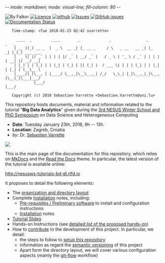 -*- mode: markdown; mode: visual-line; fill-column: 80 -*-

![By Falkor](https://img.shields.io/badge/by-Falkor-blue.svg)  [![Licence](https://img.shields.io/badge/license-GPL--3.0-blue.svg)](http://www.gnu.org/licenses/gpl-3.0.html) [![github](https://img.shields.io/badge/git-github-lightgray.svg)](https://github.com/Falkor/tutorials-bd-ml) [![Issues](https://img.shields.io/badge/issues-github-green.svg)](https://github.com/Falkor/tutorials-BD-ML/issues) [![GitHub issues](https://img.shields.io/github/issues/Falkor/tutorials-BD-ML.svg)](https://github.com/Falkor/tutorials-BD-ML/issues/) [![Documentation Status](https://readthedocs.org/projects/nesusws-tutorials-bd-dl/badge/?version=latest)](http://nesusws-tutorials-bd-dl.readthedocs.io/en/latest/?badge=latest)


       Time-stamp: <Tue 2018-01-23 02:42 svarrette>

         ____  _         ____        _             _                _       _   _
        | __ )(_) __ _  |  _ \  __ _| |_ __ _     / \   _ __   __ _| |_   _| |_(_) ___ ___
        |  _ \| |/ _` | | | | |/ _` | __/ _` |   / _ \ | '_ \ / _` | | | | | __| |/ __/ __|
        | |_) | | (_| | | |_| | (_| | || (_| |  / ___ \| | | | (_| | | |_| | |_| | (__\__ \
        |____/|_|\__, | |____/ \__,_|\__\__,_| /_/   \_\_| |_|\__,_|_|\__, |\__|_|\___|___/
                 |___/                                                |___/

       Copyright (c) 2018 Sebastien Varrette <Sebastien.Varrette@uni.lu>

This repository hosts documents, material and information related to the tutorial "__Big Data Analytics__" given during the [3rd NESUS Winter School and PhD Symposium](http://nesusws.irb.hr/) on Data Science and Heterogeneous Computing

* __Date__: Tuesday January 23th, 2018, 9h -- 13h.
* __Location__: Zagreb, Croatia
* _by_: Dr. [Sebastien Varrette](https://varrette.gforge.uni.lu/)

[![](https://github.com/Falkor/tutorials-BD-ML/raw/master/docs/cover.png)](https://github.com/Falkor/tutorials-BD-ML/raw/master/docs/slides_BDA.pdf)

This is the main page of the documentation for this repository, which relies on [MkDocs](http://www.mkdocs.org/) and the [Read the Docs](http://readthedocs.io) theme.
In particular, the latest version of the tutorial is available online:

<http://nesusws-tutorials-bd-dl.rtfd.io>

It proposes to detail the following elements:

* The [organization and directory layout](layout.md)
* Complete [Installation](setup/README.md) notes, including:
    - [Pre-requisites / Preliminary software](setup/preliminaries.md) to install and configuration instructions
    - [Installation](setup/README.md) notes
* [Tutorial Slides](slides_BDA.pdf)
* Hands-on Instructions (see [detailed list of the proposed hands-on](hands-on/README.md))
* How to [contribute](contributing/index.md) to the development of this project. In particular, we detail:
     - the steps to follow to [setup this repository](contributing/setup.md)
     - information as regard the [semantic versioning](contributing/versioning.md) of this project
     - Apart form the directory layout, we will cover various configuration aspects (mainly the [git-flow](https://github.com/nvie/gitflow) workflow)
